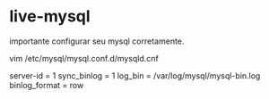 # live-mysql

importante configurar seu mysql corretamente.

vim /etc/mysql/mysql.conf.d/mysqld.cnf

server-id = 1
sync_binlog     = 1
log_bin = /var/log/mysql/mysql-bin.log
binlog_format = row


